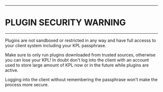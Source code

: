 ----
# PLUGIN SECURITY WARNING #

----
Plugins are not sandboxed or restricted in any way and have full accesss
to your client system including your KPL passphrase.

Make sure to only run plugins downloaded from trusted sources, otherwise
you can lose your KPL! In doubt don't log into the client with an account
used to store large amount of KPL now or in the future while plugins
are active.

Logging into the client without remembering the passphrase won't make
the process more secure.